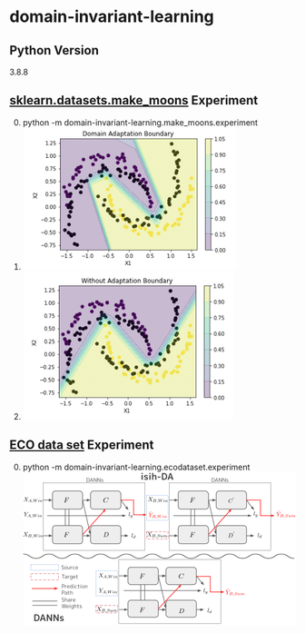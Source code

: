 # domain-invariant-learning

## Python Version
3.8.8

## [sklearn.datasets.make_moons](https://scikit-learn.org/stable/modules/generated/sklearn.datasets.make_moons.html "make_moons REF") Experiment 
0. python -m domain-invariant-learning.make_moons.experiment
1. ![dann](/make_moons_experiemnt_dann.png)
2. ![without_adapt](/make_moons_experiment_withoutadapt.png)

## [ECO data set](https://vs.inf.ethz.ch/res/show.html?what=eco-data "ECO data set REF") Experiment
0. python -m domain-invariant-learning.ecodataset.experiment
![isih-DA](/isih-DA_schematic_fig.png)
